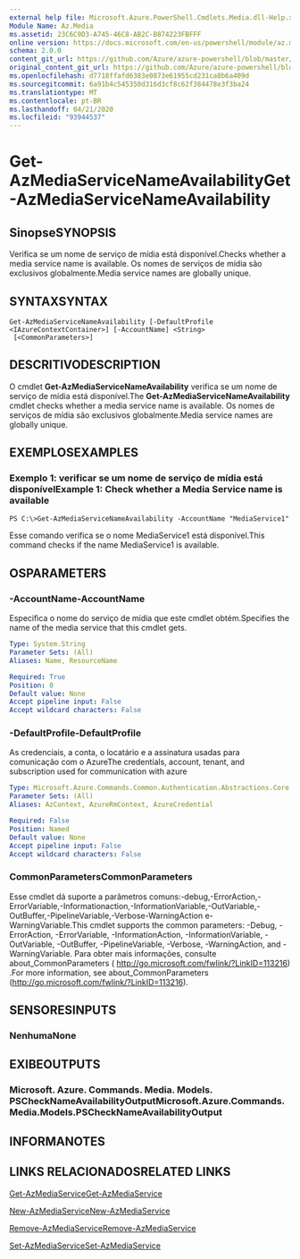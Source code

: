 ```yaml
---
external help file: Microsoft.Azure.PowerShell.Cmdlets.Media.dll-Help.xml
Module Name: Az.Media
ms.assetid: 23C6C9D3-A745-46C8-AB2C-B874223FBFFF
online version: https://docs.microsoft.com/en-us/powershell/module/az.media/get-azmediaservicenameavailability
schema: 2.0.0
content_git_url: https://github.com/Azure/azure-powershell/blob/master/src/Media/Media/help/Get-AzMediaServiceNameAvailability.md
original_content_git_url: https://github.com/Azure/azure-powershell/blob/master/src/Media/Media/help/Get-AzMediaServiceNameAvailability.md
ms.openlocfilehash: d7718ffafd6383e0873e61955cd231ca8b6a409d
ms.sourcegitcommit: 6a91b4c545350d316d3cf8c62f384478e3f3ba24
ms.translationtype: MT
ms.contentlocale: pt-BR
ms.lasthandoff: 04/21/2020
ms.locfileid: "93944537"
---
```

# <span data-ttu-id="831a8-101">Get-AzMediaServiceNameAvailability</span><span class="sxs-lookup"><span data-stu-id="831a8-101">Get-AzMediaServiceNameAvailability</span></span>

## <span data-ttu-id="831a8-102">Sinopse</span><span class="sxs-lookup"><span data-stu-id="831a8-102">SYNOPSIS</span></span>
<span data-ttu-id="831a8-103">Verifica se um nome de serviço de mídia está disponível.</span><span class="sxs-lookup"><span data-stu-id="831a8-103">Checks whether a media service name is available.</span></span>
<span data-ttu-id="831a8-104">Os nomes de serviços de mídia são exclusivos globalmente.</span><span class="sxs-lookup"><span data-stu-id="831a8-104">Media service names are globally unique.</span></span>

## <span data-ttu-id="831a8-105">SYNTAX</span><span class="sxs-lookup"><span data-stu-id="831a8-105">SYNTAX</span></span>

```
Get-AzMediaServiceNameAvailability [-DefaultProfile <IAzureContextContainer>] [-AccountName] <String>
 [<CommonParameters>]
```

## <span data-ttu-id="831a8-106">DESCRITIVO</span><span class="sxs-lookup"><span data-stu-id="831a8-106">DESCRIPTION</span></span>
<span data-ttu-id="831a8-107">O cmdlet **Get-AzMediaServiceNameAvailability** verifica se um nome de serviço de mídia está disponível.</span><span class="sxs-lookup"><span data-stu-id="831a8-107">The **Get-AzMediaServiceNameAvailability** cmdlet checks whether a media service name is available.</span></span>
<span data-ttu-id="831a8-108">Os nomes de serviços de mídia são exclusivos globalmente.</span><span class="sxs-lookup"><span data-stu-id="831a8-108">Media service names are globally unique.</span></span>

## <span data-ttu-id="831a8-109">EXEMPLOS</span><span class="sxs-lookup"><span data-stu-id="831a8-109">EXAMPLES</span></span>

### <span data-ttu-id="831a8-110">Exemplo 1: verificar se um nome de serviço de mídia está disponível</span><span class="sxs-lookup"><span data-stu-id="831a8-110">Example 1: Check whether a Media Service name is available</span></span>
```
PS C:\>Get-AzMediaServiceNameAvailability -AccountName "MediaService1"
```

<span data-ttu-id="831a8-111">Esse comando verifica se o nome MediaService1 está disponível.</span><span class="sxs-lookup"><span data-stu-id="831a8-111">This command checks if the name MediaService1 is available.</span></span>

## <span data-ttu-id="831a8-112">OS</span><span class="sxs-lookup"><span data-stu-id="831a8-112">PARAMETERS</span></span>

### <span data-ttu-id="831a8-113">-AccountName</span><span class="sxs-lookup"><span data-stu-id="831a8-113">-AccountName</span></span>
<span data-ttu-id="831a8-114">Especifica o nome do serviço de mídia que este cmdlet obtém.</span><span class="sxs-lookup"><span data-stu-id="831a8-114">Specifies the name of the media service that this cmdlet gets.</span></span>

```yaml
Type: System.String
Parameter Sets: (All)
Aliases: Name, ResourceName

Required: True
Position: 0
Default value: None
Accept pipeline input: False
Accept wildcard characters: False
```

### <span data-ttu-id="831a8-115">-DefaultProfile</span><span class="sxs-lookup"><span data-stu-id="831a8-115">-DefaultProfile</span></span>
<span data-ttu-id="831a8-116">As credenciais, a conta, o locatário e a assinatura usadas para comunicação com o Azure</span><span class="sxs-lookup"><span data-stu-id="831a8-116">The credentials, account, tenant, and subscription used for communication with azure</span></span>

```yaml
Type: Microsoft.Azure.Commands.Common.Authentication.Abstractions.Core.IAzureContextContainer
Parameter Sets: (All)
Aliases: AzContext, AzureRmContext, AzureCredential

Required: False
Position: Named
Default value: None
Accept pipeline input: False
Accept wildcard characters: False
```

### <span data-ttu-id="831a8-117">CommonParameters</span><span class="sxs-lookup"><span data-stu-id="831a8-117">CommonParameters</span></span>
<span data-ttu-id="831a8-118">Esse cmdlet dá suporte a parâmetros comuns:-debug,-ErrorAction,-ErrorVariable,-Informationaction,-InformationVariable,-OutVariable,-OutBuffer,-PipelineVariable,-Verbose-WarningAction e-WarningVariable.</span><span class="sxs-lookup"><span data-stu-id="831a8-118">This cmdlet supports the common parameters: -Debug, -ErrorAction, -ErrorVariable, -InformationAction, -InformationVariable, -OutVariable, -OutBuffer, -PipelineVariable, -Verbose, -WarningAction, and -WarningVariable.</span></span> <span data-ttu-id="831a8-119">Para obter mais informações, consulte about_CommonParameters ( http://go.microsoft.com/fwlink/?LinkID=113216) .</span><span class="sxs-lookup"><span data-stu-id="831a8-119">For more information, see about_CommonParameters (http://go.microsoft.com/fwlink/?LinkID=113216).</span></span>

## <span data-ttu-id="831a8-120">SENSORES</span><span class="sxs-lookup"><span data-stu-id="831a8-120">INPUTS</span></span>

### <span data-ttu-id="831a8-121">Nenhuma</span><span class="sxs-lookup"><span data-stu-id="831a8-121">None</span></span>

## <span data-ttu-id="831a8-122">EXIBE</span><span class="sxs-lookup"><span data-stu-id="831a8-122">OUTPUTS</span></span>

### <span data-ttu-id="831a8-123">Microsoft. Azure. Commands. Media. Models. PSCheckNameAvailabilityOutput</span><span class="sxs-lookup"><span data-stu-id="831a8-123">Microsoft.Azure.Commands.Media.Models.PSCheckNameAvailabilityOutput</span></span>

## <span data-ttu-id="831a8-124">INFORMA</span><span class="sxs-lookup"><span data-stu-id="831a8-124">NOTES</span></span>

## <span data-ttu-id="831a8-125">LINKS RELACIONADOS</span><span class="sxs-lookup"><span data-stu-id="831a8-125">RELATED LINKS</span></span>

[<span data-ttu-id="831a8-126">Get-AzMediaService</span><span class="sxs-lookup"><span data-stu-id="831a8-126">Get-AzMediaService</span></span>](./Get-AzMediaService.md)

[<span data-ttu-id="831a8-127">New-AzMediaService</span><span class="sxs-lookup"><span data-stu-id="831a8-127">New-AzMediaService</span></span>](./New-AzMediaService.md)

[<span data-ttu-id="831a8-128">Remove-AzMediaService</span><span class="sxs-lookup"><span data-stu-id="831a8-128">Remove-AzMediaService</span></span>](./Remove-AzMediaService.md)

[<span data-ttu-id="831a8-129">Set-AzMediaService</span><span class="sxs-lookup"><span data-stu-id="831a8-129">Set-AzMediaService</span></span>](./Set-AzMediaService.md)


